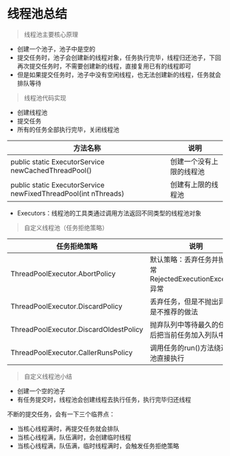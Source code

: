 # 线程池总结
> 线程池主要核心原理
 - 创建一个池子，池子中是空的
 - 提交任务时，池子会创建新的线程对象，任务执行完毕，线程归还池子，下回再次提交任务时，不需要创建新的线程，直接复用已有的线程即可
 - 但是如果提交任务时，池子中没有空闲线程，也无法创建新的线程，任务就会排队等待
> 线程池代码实现
 - 创建线程池
 - 提交任务
 - 所有的任务全部执行完毕，关闭线程池
 
 | 方法名称                                                     | 说明                     |
 | ------------------------------------------------------------ | ------------------------ |
 | public static ExecutorService newCachedThreadPool()          | 创建一个没有上限的线程池 |
 | public static ExecutorService newFixedThreadPool(int nThreads) | 创建有上限的线程池       |

- Executors：线程池的工具类通过调用方法返回不同类型的线程池对象

> 自定义线程池（任务拒绝策略）

| 任务拒绝策略                           | 说明                                                       |
| -------------------------------------- | ---------------------------------------------------------- |
| ThreadPoolExecutor.AbortPolicy         | 默认策略：丢弃任务并抛出异常RejectedExecutionException异常 |
| ThreadPoolExecutor.DiscardPolicy       | 丢弃任务，但是不抛出异常  这是不推荐的做法                 |
| ThreadPoolExecutor.DiscardOldestPolicy | 抛弃队列中等待最久的任务  然后把当前任务加入列队中         |
| ThreadPoolExecutor.CallerRunsPolicy    | 调用任务的run()方法绕过线程池直接执行                      |

> 自定义线程池小结
- 创建一个空的池子
- 有任务提交时，线程池会创建线程去执行任务，执行完毕归还线程

不断的提交任务，会有一下三个临界点：
- 当核心线程满时，再提交任务就会排队
- 当核心线程满，队伍满时，会创建临时线程
- 当核心线程满，队伍满，临时线程满时，会触发任务拒绝策略